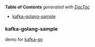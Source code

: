 <!-- START doctoc generated TOC please keep comment here to allow auto update -->
<!-- DON'T EDIT THIS SECTION, INSTEAD RE-RUN doctoc TO UPDATE -->
**Table of Contents**  *generated with [DocToc](https://github.com/thlorenz/doctoc)*

- [kafka-golang-sample](#kafka-golang-sample)

<!-- END doctoc generated TOC please keep comment here to allow auto update -->

### kafka-golang-sample

demo for [kafka-go](https://github.com/segmentio/kafka-go)


